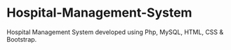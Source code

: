 # Hospital-Management-System
Hospital Management System developed using Php, MySQL, HTML, CSS &amp; Bootstrap.
